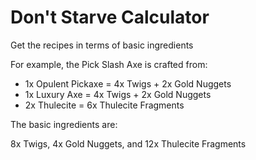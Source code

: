 # Don't Starve Calculator

Get the recipes in terms of basic ingredients

For example, the Pick Slash Axe is crafted from:
- 1x Opulent Pickaxe = 4x Twigs + 2x Gold Nuggets
- 1x Luxury Axe = 4x Twigs + 2x Gold Nuggets
- 2x Thulecite = 6x Thulecite Fragments

The basic ingredients are:

8x Twigs, 4x Gold Nuggets, and 12x Thulecite Fragments

